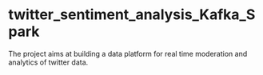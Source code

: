 # twitter_sentiment_analysis_Kafka_Spark
The project aims at building a data platform for real time moderation and analytics of twitter data.
